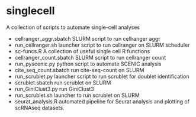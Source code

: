 # singlecell
A collection of scripts to automate single-cell analyses

- cellranger_aggr.sbatch          SLURM script to run cellranger aggr
- run_cellranger.sh               launcher script to run cellranger on SLURM scheduler
- sc-funcs.R                      A collection of useful single cell R functions
- cellranger_count.sbatch         SLURM script to run cellranger count
- run_pyscenic.py                 python script to automate SCENIC analysis
- cite_seq_count.sbatch           run cite-seq-count on SLURM
- run_scrublet.py                 launcher script to run scrublet for doublet identification
- scrublet.sbatch                 run scrublet on SLURM
- run_GiniClust3.py               run GiniClust3 
- run_scrublet.sh                 launcher to run scrublet on SLURM
- seurat_analysis.R               automated pipeline for Seurat analysis and plotting of scRNAseq datasets.
